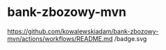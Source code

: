 # bank-zbozowy-mvn
https://github.com/kowalewskiadam/bank-zbozowy-mvn/actions/workflows/README.md
/badge.svg
